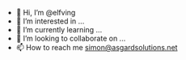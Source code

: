 - 👋 Hi, I’m @elfving
- 👀 I’m interested in ...
- 🌱 I’m currently learning ...
- 💞️ I’m looking to collaborate on ...
- 📫 How to reach me simon@asgardsolutions.net

<!---
elfving/elfving is a ✨ special ✨ repository because its `README.md` (this file) appears on your GitHub profile.
You can click the Preview link to take a look at your changes.
--->

